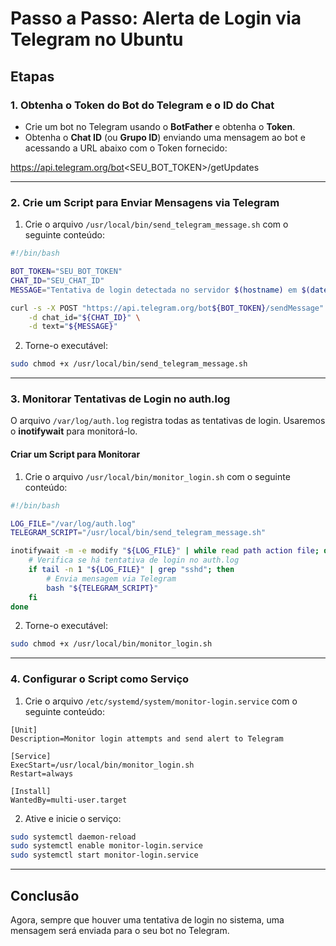 # Passo a Passo: Alerta de Login via Telegram no Ubuntu

## Etapas

### 1. Obtenha o Token do Bot do Telegram e o ID do Chat
- Crie um bot no Telegram usando o **BotFather** e obtenha o **Token**.
- Obtenha o **Chat ID** (ou **Grupo ID**) enviando uma mensagem ao bot e acessando a URL abaixo com o Token fornecido:

https://api.telegram.org/bot<SEU_BOT_TOKEN>/getUpdates


---

### 2. Crie um Script para Enviar Mensagens via Telegram
1. Crie o arquivo `/usr/local/bin/send_telegram_message.sh` com o seguinte conteúdo:
  ```bash
  #!/bin/bash

  BOT_TOKEN="SEU_BOT_TOKEN"
  CHAT_ID="SEU_CHAT_ID"
  MESSAGE="Tentativa de login detectada no servidor $(hostname) em $(date)"

  curl -s -X POST "https://api.telegram.org/bot${BOT_TOKEN}/sendMessage" \
      -d chat_id="${CHAT_ID}" \
      -d text="${MESSAGE}"
  ```

2. Torne-o executável:
  ```bash
  sudo chmod +x /usr/local/bin/send_telegram_message.sh
  ```

---

### 3. Monitorar Tentativas de Login no auth.log
O arquivo `/var/log/auth.log` registra todas as tentativas de login. Usaremos o **inotifywait** para monitorá-lo.

#### Criar um Script para Monitorar
1. Crie o arquivo `/usr/local/bin/monitor_login.sh` com o seguinte conteúdo:
  ```bash
  #!/bin/bash

  LOG_FILE="/var/log/auth.log"
  TELEGRAM_SCRIPT="/usr/local/bin/send_telegram_message.sh"

  inotifywait -m -e modify "${LOG_FILE}" | while read path action file; do
      # Verifica se há tentativa de login no auth.log
      if tail -n 1 "${LOG_FILE}" | grep "sshd"; then
          # Envia mensagem via Telegram
          bash "${TELEGRAM_SCRIPT}"
      fi
  done
  ```

2. Torne-o executável:
  ```bash
  sudo chmod +x /usr/local/bin/monitor_login.sh
  ```

---

### 4. Configurar o Script como Serviço
1. Crie o arquivo `/etc/systemd/system/monitor-login.service` com o seguinte conteúdo:
  ```
  [Unit]
  Description=Monitor login attempts and send alert to Telegram

  [Service]
  ExecStart=/usr/local/bin/monitor_login.sh
  Restart=always

  [Install]
  WantedBy=multi-user.target
  ```

2. Ative e inicie o serviço:
  ```bash
  sudo systemctl daemon-reload
  sudo systemctl enable monitor-login.service
  sudo systemctl start monitor-login.service
  ```

---

## Conclusão
Agora, sempre que houver uma tentativa de login no sistema, uma mensagem será enviada para o seu bot no Telegram.


